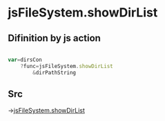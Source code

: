 # jsFileSystem.showDirList

## Difinition by js action

```js.js

var=dirsCon
	?func=jsFileSystem.showDirList
		&dirPathString
```

## Src

->[jsFileSystem.showDirList](https://github.com/puutaro/CommandClick/blob/master/app/src/main/java/com/puutaro/commandclick/fragment_lib/terminal_fragment/js_interface/file/JsFileSystem.kt#L402)


